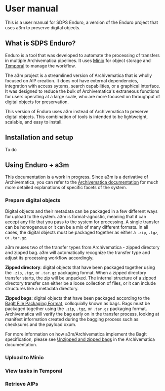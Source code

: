 # User manual

This is a user manual for SDPS Enduro, a version of the Enduro project that
uses a3m to preserve digital objects.

## What is SDPS Enduro?

Enduro is a tool that was developed to automate the processing of transfers in 
multiple Archivematica pipelines. It uses [Minio](https://min.io/) for object
storage and [Temporal](https://temporal.io/) to manage the workflow.

The a3m project is a streamlined version of Archivematica that is wholly focused
on AIP creation. It does not have external dependencies, integration with access
sytems, search capabilities, or a graphical interface. It was designed to reduce
the bulk of Archivematica's extraneous functions for users operating at a large
scale, who are more focused on throughput of digital objects for preservation.

This version of Enduro uses a3m instead of Archivematica to preserve digital
objects. This combination of tools is intended to be lightweight, scalable, and 
easy to install.

## Installation and setup

To do

## Using Enduro + a3m

This documentation is a work in progress. Since a3m is a derivative of
Archivematica, you can refer to the [Archivematica
documentation](https://archivematica.org/docs/latest/) for much more detailed
explanations of specific facets of the system.

### Prepare digital objects

Digital objects and their metadata can be packaged in a few different ways for
upload to the system. a3m is format-agnostic, meaning that it can accept any
file that you pass to the system for processing. A single transfer can be
homogenous or it can be a mix of many different formats. In all cases, the
digital objects must be packaged together as either a `.zip`, `.tgz`, or
`.tar.gz`.

a3m reuses two of the transfer types from Archivematica - zipped directory and
zipped bag. a3m will automatically recognize the transfer type and adjust its
processing workflow accordingly.

**Zipped directory**: digital objects that have been packaged together using the
`.zip`, `.tgz`, or `.tar.gz` packaging format. When a zipped directory transfer
starts, the zip will be unpacked. The internal structure of a zipped directory
transfer can either be a loose collection of files, or it can include structures
like a metadata directory.

**Zipped bags**: digital objects that have been packaged according to the [BagIt
File Packaging Format](https://tools.ietf.org/html/rfc8493), colloquially known
as bags. Bags must be packaged together using the `.zip`, `.tgz`, or `.tar.gz`
packaging format. Archivematica will verify the bag early on in the transfer
process, looking at manifest information created during the bagging process such
as checksums and the payload oxum.

For more information on how a3m/Archivematica implement the BagIt specification,
please see [Unzipped and zipped
bags](https://www.archivematica.org/docs/latest/user-manual/transfer/bags/#bags)
in the Archivematica documentation.

### Upload to Minio

### View tasks in Temporal

### Retrieve AIPs